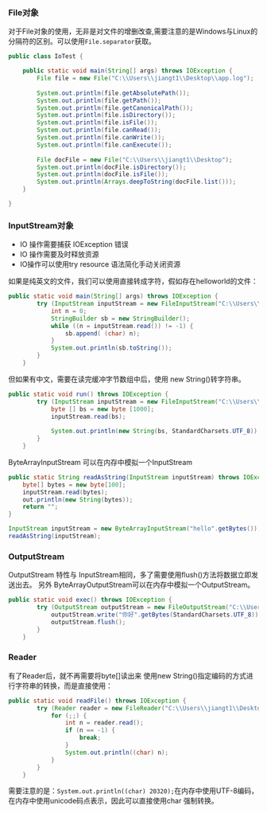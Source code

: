 ### File对象
对于File对象的使用，无非是对文件的增删改查,需要注意的是Windows与Linux的分隔符的区别。可以使用`File.separator`获取。
```java
public class IoTest {

	public static void main(String[] args) throws IOException {
		File file = new File("C:\\Users\\jiangt1\\Desktop\\app.log");
		
		System.out.println(file.getAbsolutePath());
		System.out.println(file.getPath());
		System.out.println(file.getCanonicalPath());
		System.out.println(file.isDirectory());
		System.out.println(file.isFile());
		System.out.println(file.canRead());
		System.out.println(file.canWrite());
		System.out.println(file.canExecute());
		
		File docFile = new File("C:\\Users\\jiangt1\\Desktop");
		System.out.println(docFile.isDirectory());
		System.out.println(docFile.isFile());
		System.out.println(Arrays.deepToString(docFile.list()));
	}

}
```

### InputStream对象

- IO 操作需要捕获 IOException 错误
- IO 操作需要及时释放资源
- IO操作可以使用try resource 语法简化手动关闭资源

如果是纯英文的文件，我们可以使用直接转成字符，假如存在helloworld的文件：
```java
public static void main(String[] args) throws IOException {
		try (InputStream inputStream = new FileInputStream("C:\\Users\\jiangt1\\Desktop\\test.txt")) {
			int n = 0;
			StringBuilder sb = new StringBuilder();
			while ((n = inputStream.read()) != -1) {
				sb.append( (char) n);
			}
			System.out.println(sb.toString());
		}
	}
```
但如果有中文，需要在读完缓冲字节数组中后，使用 new String()转字符串。
```java
public static void run() throws IOException {
		try (InputStream inputStream = new FileInputStream("C:\\Users\\jiangt1\\Desktop\\test.txt")) {
			byte [] bs = new byte [1000]; 
			inputStream.read(bs);
			
			System.out.println(new String(bs, StandardCharsets.UTF_8));
		}
	}
```

ByteArrayInputStream 可以在内存中模拟一个InputStream

```java
public static String readAsString(InputStream inputStream) throws IOException {
	byte[] bytes = new byte[100];
	inputStream.read(bytes);
	out.println(new String(bytes));
	return "";
}

InputStream inputStream = new ByteArrayInputStream("hello".getBytes());
readAsString(inputStream);
```

### OutputStream
OutputStream 特性与 InputStream相同，多了需要使用flush()方法将数据立即发送出去。
另外 ByteArrayOutputStream可以在内存中模拟一个OutputStream。
```java
public static void exec() throws IOException {
		try (OutputStream outputStream = new FileOutputStream("C:\\Users\\jiangt1\\Desktop\\test.txt")) {
			outputStream.write("你好".getBytes(StandardCharsets.UTF_8));
			outputStream.flush();
		}
	}
```

### Reader
有了Reader后，就不再需要将byte[]读出来 使用new String()指定编码的方式进行字符串的转换，而是直接使用：
```java
public static void readFile() throws IOException {
		try (Reader reader = new FileReader("C:\\Users\\jiangt1\\Desktop\\test.txt", StandardCharsets.UTF_8)) {
			for (;;) {
				int n = reader.read();
				if (n == -1) {
					break;
				}
				System.out.println((char) n);
			}
		}
	}
```
需要注意的是：`System.out.println((char) 20320);`在内存中使用UTF-8编码，在内存中使用unicode码点表示，因此可以直接使用char 强制转换。